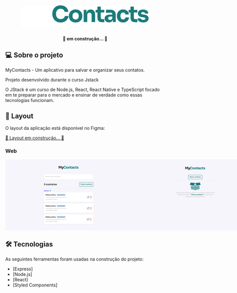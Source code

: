 <h1 align="center">
  <img src="./fe/src/assets/images/readmeLogo.svg"/>
</h1>

<h4 align="center"> 
	🚧 em construção... 🚧
</h4>

## 💻 Sobre o projeto

MyContacts - Um aplicativo para salvar e organizar seus contatos.

Projeto desenvolvido durante o curso Jstack
<p>
O JStack é um curso de Node.js, React, React Native e TypeScript focado em te preparar para o mercado e ensinar de verdade como essas tecnologias funcionam.
</p>

## 🎨 Layout

O layout da aplicação está disponível no Figma:


<a href="https://www.figma.com6">
 🚧 Layout em construção... 🚧
</a>

### Web

<p align="center" style="display: flex;">
  <img src="./fe/src/assets/images/home.png"  width="400px"/>

  <img src="./fe/src/assets/images/noContacts.png"  width="400px"/>
</p>


## 🛠 Tecnologias

As seguintes ferramentas foram usadas na construção do projeto:

- [Express]
- [Node.js]
- [React]
- [Styled Components]
